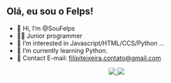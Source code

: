 ## Olá, eu sou o Felps!

- 👋 Hi, I’m @SouFelps
- 👨‍💻 Junior programmer
- 👀 I’m interested in Javascript/HTML/CCS/Python ...
- 🌱 I’m currently learning Python.
- 🧧 Contact E-mail: filipiteixeira.contato@gmail.com

<div align="center">
 <a href="https://github.com/SouFelps", >
 <img altura="180em" src="https://github-readme-stats.vercel.app/api?username=SouFelps&show_icons=true&theme=blue&include_all_commits=true&count_private=true"/>
 <img altura="180em" src="https://github-readme-stats.vercel.app/api/top-langs/?username=SouFelps&layout=compact&langs_count=7&theme=blue"/>
</div>
